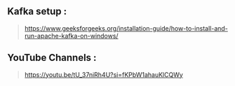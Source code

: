 ## Kafka setup :

> https://www.geeksforgeeks.org/installation-guide/how-to-install-and-run-apache-kafka-on-windows/

## YouTube Channels :

> https://youtu.be/tU_37niRh4U?si=fKPbW1ahauKlCQWy
